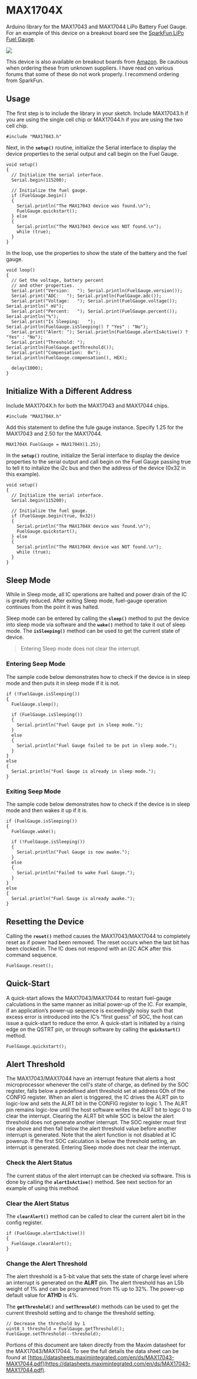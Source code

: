 # MAX1704X
Arduino library for the MAX17043 and MAX17044 LiPo Battery Fuel Gauge. For an example of this device on a breakout board see the [SparkFun LiPo Fuel Gauge](https://www.sparkfun.com/products/10617).

![](https://github.com/porrey/max1704x/blob/master/extras/SparkFunLiPoFuelGauge-small.png)

This device is also available on breakout boards from [Amazon](https://www.amazon.com/s/ref=nb_sb_noss_1?url=search-alias%3Daps&field-keywords=max17043&rh=i%3Aaps%2Ck%3Amax17043). Be cautious when ordering these from unknown suppliers. I have read on various forums that some of these do not work properly. I recommend ordering from SparkFun.

## Usage ##
The first step is to include the library in your sketch. Include MAX17043.h if you are using the single cell chip or MAX17044.h if you are using the two cell chip.
    
    #include "MAX17043.h"

Next, in the **`setup()`** routine, initialize the Serial interface to display the device properties to the serial output and call begin on the Fuel Gauge.

    void setup()
    {
      // Initialize the serial interface.
      Serial.begin(115200);
      
	  // Initialize the fuel gauge.
	  if (FuelGauge.begin()
	  {
	    Serial.println("The MAX17043 device was found.\n");
	    FuelGauge.quickstart();
	  } else
	  {
	    Serial.println("The MAX17043 device was NOT found.\n");
	    while (true);
	  }
    }

In the loop, use the properties to show the state of the battery and the fuel gauge.

    void loop()
    {
      // Get the voltage, battery percent
      // and other properties.
      Serial.print("Version:   "); Serial.println(FuelGauge.version());
      Serial.print("ADC:   "); Serial.println(FuelGauge.adc());
      Serial.print("Voltage:   "); Serial.print(FuelGauge.voltage()); Serial.println(" mV");
      Serial.print("Percent:   "); Serial.print(FuelGauge.percent()); Serial.println("%");
      Serial.print("Is Sleeping:   "); Serial.println(FuelGauge.isSleeping() ? "Yes" : "No");
      Serial.print("Alert: "); Serial.println(FuelGauge.alertIsActive() ? "Yes" : "No");
      Serial.print("Threshold: "); Serial.println(FuelGauge.getThreshold());
      Serial.print("Compensation:  0x"); Serial.println(FuelGauge.compensation(), HEX);
      
      delay(1000);
    }

## Initialize With a Different Address ##
Include MAX1704X.h for both the MAX17043 and MAX17044 chips.
    
    #include "MAX1704X.h"

Add this statement to define the fule gauge instance. Specify 1.25 for the MAX17043 and 2.50 for the MAX17044.

	MAX1704X FuelGauge = MAX1704X(1.25);

In the **`setup()`** routine, initialize the Serial interface to display the device properties to the serial output and call begin on the Fuel Gauge passing true to tell it to initalize the i2c bus and then the address of the device (0x32 in this example).

    void setup()
    {
      // Initialize the serial interface.
      Serial.begin(115200);
      
	  // Initialize the fuel gauge.
	  if (FuelGauge.begin(true, 0x32))
	  {
	    Serial.println("The MAX1704X device was found.\n");
	    FuelGauge.quickstart();
	  } else
	  {
	    Serial.println("The MAX1704X device was NOT found.\n");
	    while (true);
	  }
    }

## Sleep Mode ##
While in Sleep mode, all IC operations are halted and power drain of the IC is greatly reduced. After exiting Sleep mode, fuel-gauge operation continues from the point it was halted.

Sleep mode can be entered by calling the **`sleep()`** method to put the device into sleep mode via software and the **`wake()`** method to take it out of sleep mode. The **`isSleeping()`** method can be used to get the current state of device.

> Entering Sleep mode does not clear the interrupt.

### Entering Seep Mode ###
The sample code below demonstrates how to check if the device is in sleep mode and then puts it in sleep mode if it is not.

    if (!FuelGauge.isSleeping())
    {
      FuelGauge.sleep();
    
      if (FuelGauge.isSleeping())
      {
    	Serial.println("Fuel Gauge put in sleep mode.");
      }
      else
      {
    	Serial.println("Fuel Gauge failed to be put in sleep mode.");
      }
    }
    else
    {
      Serial.println("Fuel Gauge is already in sleep mode.");
    }


### Exiting Seep Mode ###
The sample code below demonstrates how to check if the device is in sleep mode and then wakes it up if it is.

    if (FuelGauge.isSleeping())
    {
      FuelGauge.wake();
    
      if (!FuelGauge.isSleeping())
      {
    	Serial.println("Fuel Gauge is now awake.");
      }
      else
      {
    	Serial.println("Failed to wake Fuel Gauge.");
      }
    }
    else
    {
      Serial.println("Fuel Gauge is already awake.");
    }

## Resetting the Device ##
Calling the **`reset()`** method causes the MAX17043/MAX17044 to completely reset as if power had been removed. The reset occurs when the last bit has been clocked in. The IC does not respond with an I2C ACK after this command sequence.

    FuelGauge.reset();

## Quick-Start
A quick-start allows the MAX17043/MAX17044 to restart fuel-gauge calculations in the same manner as initial power-up of the IC. For example, if an application’s power-up sequence is exceedingly noisy such that excess error is introduced into the IC’s “first guess” of SOC, the host can issue a quick-start to reduce the error. A quick-start is initiated by a rising edge on the QSTRT pin, or through software by calling the **`quickstart()`** method.

    FuelGauge.quickstart();

## Alert Threshold ##
The MAX17043/MAX17044 have an interrupt feature that alerts a host microprocessor whenever the cell's state of charge, as defined by the SOC register, falls below a predefined alert threshold set at address 0Dh of the CONFIG register. When an alert is triggered, the IC drives the ALRT pin to logic-low and sets the ALRT bit in the CONFIG register to logic 1. The ALRT pin remains logic-low until the host software writes the ALRT bit to logic 0 to clear the interrupt. Clearing the ALRT bit while SOC is below the alert threshold does not generate another interrupt. The SOC register must first rise above and then fall below the alert threshold value before another interrupt is generated. Note that the alert function is not disabled at IC powerup. If the first SOC calculation is below the threshold setting, an interrupt is generated. Entering Sleep mode does not clear the interrupt.

### Check the Alert Status ###
The current status of the alert interrupt can be checked via software. This is done by calling the **`alertIsActive()`** method. See next section for an example of using this method.

### Clear the Alert Status ###
The **`clearAlert()`** method can be called to clear the current alert bit in the config register.

    if (FuelGauge.alertIsActive())
    {
      FuelGauge.clearAlert();
    }

### Change the Alert Threshold ###
The alert threshold is a 5-bit value that sets the state of charge level where an interrupt is generated on the **ALRT** pin. The alert threshold has an LSb weight of 1% and can be programmed from 1% up to 32%. The power-up default value for **ATHD** is 4%.

The **`getThreshold()`** and **`setThresold()`** methods can be used to get the current threshold setting and to change the threshold setting.

    // Decrease the threshold by 1
    uint8_t threshold = FuelGauge.getThreshold();
    FuelGauge.setThreshold(--threshold);

Portions of this document are taken directly from the Maxim datasheet for the MAX17043/MAX17044. To see the full details the data sheet can be found at [https://datasheets.maximintegrated.com/en/ds/MAX17043-MAX17044.pdf](https://datasheets.maximintegrated.com/en/ds/MAX17043-MAX17044.pdf).

